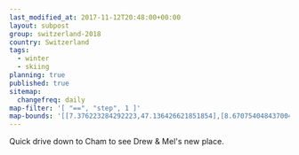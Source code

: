```yaml
---
last_modified_at: 2017-11-12T20:48:00+00:00
layout: subpost
group: switzerland-2018
country: Switzerland
tags:
  - winter
  - skiing
planning: true
published: true
sitemap:
  changefreq: daily
map-filter: '[ "==", "step", 1 ]'
map-bounds: '[[7.376223284292223,47.136426621851854],[8.670754048437004,47.59445829994337]]'
---
```


Quick drive down to Cham to see Drew & Mel's new place.